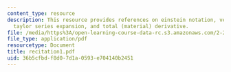 ```yaml
---
content_type: resource
description: This resource provides references on einstein notation, vector Calculus,
  taylor series expansion, and total (material) derivative.
file: /media/https%3A/open-learning-course-data-rc.s3.amazonaws.com/2-20-marine-hydrodynamics-13-021-spring-2005/36b5cfbdf8d07d1a0593e704140b2451_recitation1.pdf
file_type: application/pdf
resourcetype: Document
title: recitation1.pdf
uid: 36b5cfbd-f8d0-7d1a-0593-e704140b2451
---
```

